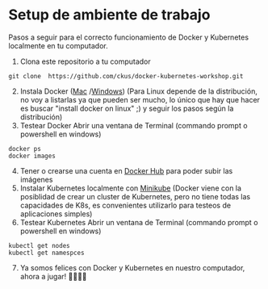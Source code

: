 # Setup de ambiente de trabajo

Pasos a seguir para el correcto funcionamiento de Docker y Kubernetes localmente en tu computador.

1. Clona este repositorio a tu computador 
```
git clone  https://github.com/ckus/docker-kubernetes-workshop.git
```
2. Instala Docker ([Mac](https://docs.docker.com/docker-for-mac/install/) /[Windows](https://docs.docker.com/docker-for-windows/install/)) (Para Linux depende de la distribución, no voy a listarlas ya que pueden ser mucho, lo único que hay que hacer es buscar "install docker on linux" ;) y seguir los pasos según la distribución)
3. Testear Docker
   Abrir una ventana de Terminal (commando prompt o powershell en windows)
```
docker ps
docker images
```
4. Tener o crearse una cuenta en [Docker Hub](https://hub.docker.com) para poder subir las imágenes
5. Instalar Kubernetes localmente con [Minikube](https://github.com/kubernetes/minikube) (Docker viene con la posiblidad de crear un cluster de Kubernetes, pero no tiene todas las capacidades de K8s, es convenientes utilizarlo para testeos de aplicaciones simples)
6. Testear Kubernetes
   Abrir un ventana de Terminal (commando prompt o powershell en windows)
```
kubectl get nodes
kubectl get namespces
```
7. Ya somos felices con Docker y Kubernetes en nuestro computador, ahora a jugar!  💪🏼💪🏼